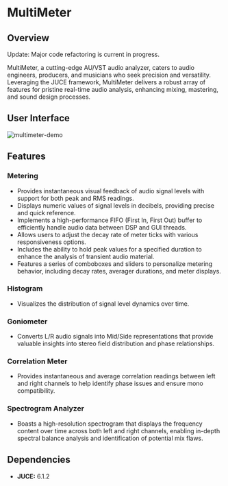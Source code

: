 # MultiMeter

## Overview
Update: Major code refactoring is current in progress.

MultiMeter, a cutting-edge AU/VST audio analyzer, caters to audio engineers, producers, and musicians who seek precision and versatility. Leveraging the JUCE framework, MultiMeter delivers a robust array of features for pristine real-time audio analysis, enhancing mixing, mastering, and sound design processes.


## User Interface

![multimeter-demo](https://github.com/RealAlexZ/MultiMeter/assets/97690118/ce64ecb6-801e-4e9d-8815-1f97655c272d)


## Features

### Metering
- Provides instantaneous visual feedback of audio signal levels with support for both peak and RMS readings.
- Displays numeric values of signal levels in decibels, providing precise and quick reference.
- Implements a high-performance FIFO (First In, First Out) buffer to efficiently handle audio data between DSP and GUI threads.
- Allows users to adjust the decay rate of meter ticks with various responsiveness options.
- Includes the ability to hold peak values for a specified duration to enhance the analysis of transient audio material.
- Features a series of comboboxes and sliders to personalize metering behavior, including decay rates, averager durations, and meter displays.

### Histogram
- Visualizes the distribution of signal level dynamics over time.

### Goniometer
- Converts L/R audio signals into Mid/Side representations that provide valuable insights into stereo field distribution and phase relationships.

### Correlation Meter
- Provides instantaneous and average correlation readings between left and right channels to help identify phase issues and ensure mono compatibility.

### Spectrogram Analyzer
- Boasts a high-resolution spectrogram that displays the frequency content over time across both left and right channels, enabling in-depth spectral balance analysis and identification of potential mix flaws.

## Dependencies
- **JUCE:** 6.1.2
